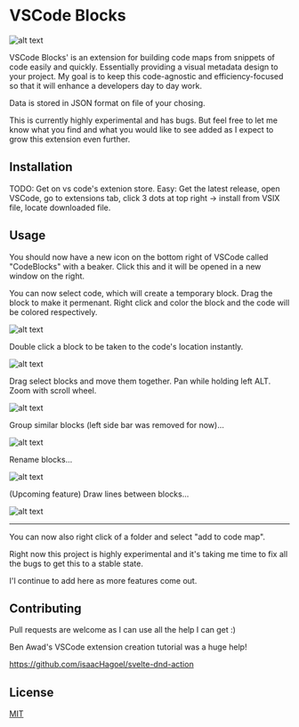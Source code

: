 
# VSCode Blocks

![alt text](https://github.com/Petermeinders/VSCodeBlockSnippets/blob/main/ReadMe%20Files/CodeCode.jpg "VSCode Blocks Image")

VSCode Blocks' is an extension for building code maps from snippets of code easily and quickly. Essentially providing a visual metadata design to your project. My goal is to keep this code-agnostic and efficiency-focused so that it will enhance a developers day to day work.

Data is stored in JSON format on file of your chosing.

This is currently highly experimental and has bugs. But feel free to let me know what you find and what you would like to see added as I expect to grow this extension even further.


## Installation

TODO: Get on vs code's extenion store.
Easy: Get the latest release, open VSCode, go to extensions tab, click 3 dots at top right -> install from VSIX file, locate downloaded file.

## Usage
You should now have a new icon on the bottom right of VSCode called "CodeBlocks" with a beaker. Click this and it will be opened in a new window on the right.

You can now select code, which will create a temporary block. Drag the block to make it permenant. 
Right click and color the block and the code will be colored respectively.

![alt text](https://github.com/Petermeinders/VSCodeBlockSnippets/blob/main/ReadMe%20Files/ColorCodeBlock.gif "VSCode Blocks Image")

Double click a block to be taken to the code's location instantly.

![alt text](https://github.com/Petermeinders/VSCodeBlockSnippets/blob/main/ReadMe%20Files/DoubleClick.gif "VSCode Blocks Image")

Drag select blocks and move them together. Pan while holding left ALT. Zoom with scroll wheel. 

![alt text](https://github.com/Petermeinders/VSCodeBlockSnippets/blob/main/ReadMe%20Files/Move-Blocks.gif "VSCode Blocks Image")

Group similar blocks (left side bar was removed for now)...

![alt text](https://github.com/Petermeinders/VSCodeBlockSnippets/blob/main/ReadMe%20Files/Grouping-and-Pocket.gif "VSCode Blocks Image")

Rename blocks...

![alt text](https://github.com/Petermeinders/VSCodeBlockSnippets/blob/main/ReadMe%20Files/Rename-Block.gif "VSCode Blocks Image")

(Upcoming feature) Draw lines between blocks...

![alt text](https://github.com/Petermeinders/VSCodeBlockSnippets/blob/main/ReadMe%20Files/Lines.jpg "VSCode Blocks Image")

---
You can now also right click of a folder and select "add to code map".

Right now this project is highly experimental and it's taking me time to fix all the bugs to get this to a stable state.

I'l continue to add here as more features come out.

## Contributing
Pull requests are welcome as I can use all the help I can get :)

Ben Awad's VSCode extension creation tutorial was a huge help!

https://github.com/isaacHagoel/svelte-dnd-action

## License
[MIT](https://choosealicense.com/licenses/mit/)
